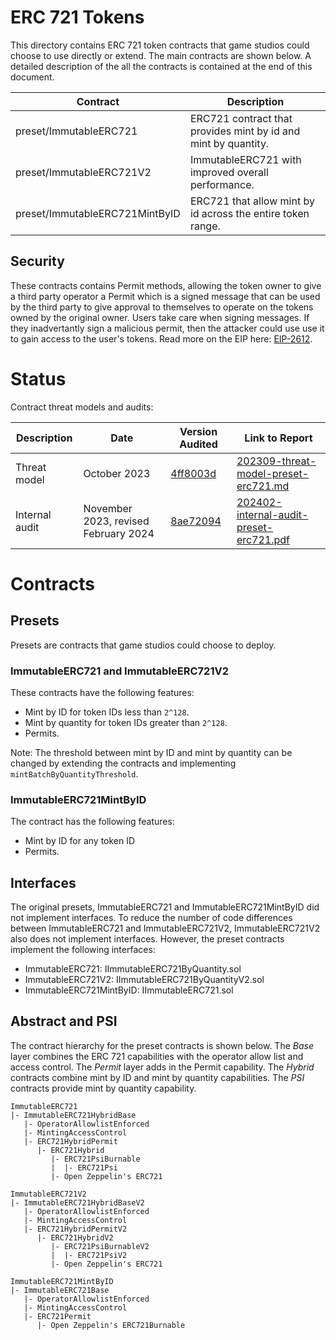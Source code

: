 # ERC 721 Tokens

This directory contains ERC 721 token contracts that game studios could choose to use
directly or extend. The main contracts are shown below. A detailed description of the
all the contracts is contained at the end of this document.

| Contract                               | Description                                   |
|--------------------------------------- |-----------------------------------------------|
| preset/ImmutableERC721                 | ERC721 contract that provides mint by id and mint by quantity. | 
| preset/ImmutableERC721V2               | ImmutableERC721 with improved overall performance. | 
| preset/ImmutableERC721MintByID         | ERC721 that allow mint by id across the entire token range. | 

## Security

These contracts contains Permit methods, allowing the token owner to give a third party operator a Permit which is a signed message that can be used by the third party to give approval to themselves to operate on the tokens owned by the original owner. Users take care when signing messages. If they inadvertantly sign a malicious permit, then the attacker could use use it to gain access to the user's tokens. Read more on the EIP here: [EIP-2612](https://eips.ethereum.org/EIPS/eip-2612).


# Status

Contract threat models and audits:

| Description               | Date             |Version Audited  | Link to Report |
|---------------------------|------------------|-----------------|----------------|
| Threat model              | October 2023     |[4ff8003d](https://github.com/immutable/contracts/tree/4ff8003da7f1fd9a6e505646cc519cffe07e4994) | [202309-threat-model-preset-erc721.md](../../../audits/token/202309-threat-model-preset-erc721.md) |
| Internal audit            | November 2023, revised February 2024 | [8ae72094](https://github.com/immutable/contracts/tree/8ae72094ab335c6a88ebabde852040e85cb77880) | [202402-internal-audit-preset-erc721.pdf](../../../audits/token/202402-internal-audit-preset-erc721.pdf)


# Contracts

## Presets

Presets are contracts that game studios could choose to deploy.

### ImmutableERC721 and ImmutableERC721V2

These contracts have the following features:

* Mint by ID for token IDs less than `2^128`.
* Mint by quantity for token IDs greater than `2^128`.
* Permits.

Note: The threshold between mint by ID and mint by quantity can be changed by extending the contracts and 
implementing `mintBatchByQuantityThreshold`.

### ImmutableERC721MintByID

The contract has the following features:

* Mint by ID for any token ID
* Permits.

## Interfaces

The original presets, ImmutableERC721 and ImmutableERC721MintByID did not implement interfaces. To reduce
the number of code differences between ImmutableERC721 and ImmutableERC721V2, ImmutableERC721V2 also does not 
implement interfaces. However, the preset contracts implement the following interfaces:

* ImmutableERC721: IImmutableERC721ByQuantity.sol
* ImmutableERC721V2: IImmutableERC721ByQuantityV2.sol
* ImmutableERC721MintByID: IImmutableERC721.sol

## Abstract and PSI

The contract hierarchy for the preset contracts is shown below. The _Base_ layer combines the ERC 721 capabilities with the operator allow list and access control. The _Permit_ layer adds in the Permit capability. The _Hybrid_ contracts combine mint by ID and mint by quantity capabilities. The _PSI_ contracts provide mint by quantity capability.

```
ImmutableERC721
|- ImmutableERC721HybridBase
   |- OperatorAllowlistEnforced
   |- MintingAccessControl
   |- ERC721HybridPermit
      |- ERC721Hybrid
         |- ERC721PsiBurnable 
         |  |- ERC721Psi
         |- Open Zeppelin's ERC721

ImmutableERC721V2
|- ImmutableERC721HybridBaseV2
   |- OperatorAllowlistEnforced
   |- MintingAccessControl
   |- ERC721HybridPermitV2
      |- ERC721HybridV2
         |- ERC721PsiBurnableV2
         |  |- ERC721PsiV2
         |- Open Zeppelin's ERC721

ImmutableERC721MintByID
|- ImmutableERC721Base
   |- OperatorAllowlistEnforced
   |- MintingAccessControl
   |- ERC721Permit
      |- Open Zeppelin's ERC721Burnable
```



